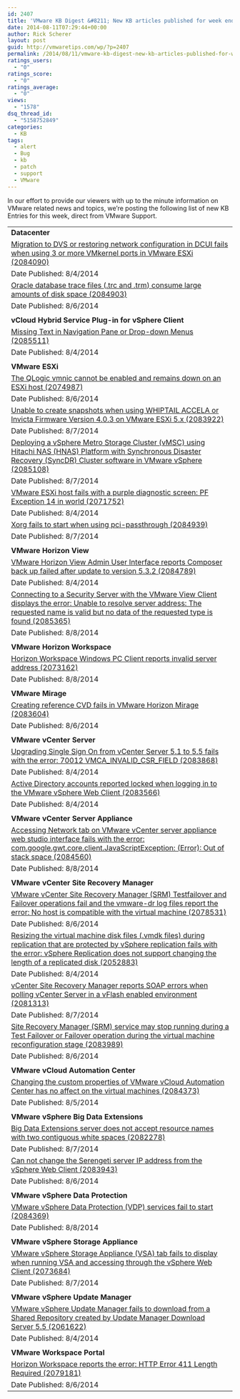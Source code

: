 ```yaml
---
id: 2407
title: 'VMware KB Digest &#8211; New KB articles published for week ending 8/9/14'
date: 2014-08-11T07:29:44+00:00
author: Rick Scherer
layout: post
guid: http://vmwaretips.com/wp/?p=2407
permalink: /2014/08/11/vmware-kb-digest-new-kb-articles-published-for-week-ending-8914/
ratings_users:
  - "0"
ratings_score:
  - "0"
ratings_average:
  - "0"
views:
  - "1578"
dsq_thread_id:
  - "5158752849"
categories:
  - KB
tags:
  - alert
  - Bug
  - kb
  - patch
  - support
  - VMware
---
```

In our effort to provide our viewers with up to the minute information on VMware related news and topics, we&#8217;re posting the following list of new KB Entries for this week, direct from VMware Support.
  
<!--more-->

<table border="0" cellspacing="0" cellpadding="0">
  <tr>
    <td valign="top" width="727">
      <strong>Datacenter</strong>
    </td>
  </tr>
  
  <tr>
    <td valign="top" width="727">
      <a href="http://bit.ly/1sufsVb">Migration to DVS or restoring network configuration in DCUI fails when using 3 or more VMkernel ports in VMware ESXi (2084090)</a>
    </td>
  </tr>
  
  <tr>
    <td valign="top" width="727">
      Date Published: 8/4/2014
    </td>
  </tr>
  
  <tr>
    <td valign="top" width="727">
      <a href="http://bit.ly/1sufqws">Oracle database trace files (.trc and .trm) consume large amounts of disk space (2084903)</a>
    </td>
  </tr>
  
  <tr>
    <td valign="top" width="727">
      Date Published: 8/6/2014
    </td>
  </tr>
  
  <tr>
    <td valign="top" width="727">
    </td>
  </tr>
  
  <tr>
    <td valign="top" width="727">
      <strong>vCloud Hybrid Service Plug-in for vSphere Client</strong>
    </td>
  </tr>
  
  <tr>
    <td valign="top" width="727">
      <a href="http://bit.ly/1sufqwu">Missing Text in Navigation Pane or Drop-down Menus (2085511)</a>
    </td>
  </tr>
  
  <tr>
    <td valign="top" width="727">
      Date Published: 8/4/2014
    </td>
  </tr>
  
  <tr>
    <td valign="top" width="727">
    </td>
  </tr>
  
  <tr>
    <td valign="top" width="727">
      <strong>VMware ESXi</strong>
    </td>
  </tr>
  
  <tr>
    <td valign="top" width="727">
      <a href="http://bit.ly/1sufsVh">The QLogic vmnic cannot be enabled and remains down on an ESXi host (2074987)</a>
    </td>
  </tr>
  
  <tr>
    <td valign="top" width="727">
      Date Published: 8/6/2014
    </td>
  </tr>
  
  <tr>
    <td valign="top" width="727">
      <a href="http://bit.ly/1nIslDh">Unable to create snapshots when using WHIPTAIL ACCELA or Invicta Firmware Version 4.0.3 on VMware ESXi 5.x (2083922)</a>
    </td>
  </tr>
  
  <tr>
    <td valign="top" width="727">
      Date Published: 8/7/2014
    </td>
  </tr>
  
  <tr>
    <td valign="top" width="727">
      <a href="http://bit.ly/1sufqww">Deploying a vSphere Metro Storage Cluster (vMSC) using Hitachi NAS (HNAS) Platform with Synchronous Disaster Recovery (SyncDR) Cluster software in VMware vSphere (2085108)</a>
    </td>
  </tr>
  
  <tr>
    <td valign="top" width="727">
      Date Published: 8/7/2014
    </td>
  </tr>
  
  <tr>
    <td valign="top" width="727">
      <a href="http://bit.ly/1nIslDk">VMware ESXi host fails with a purple diagnostic screen: PF Exception 14 in world (2071752)</a>
    </td>
  </tr>
  
  <tr>
    <td valign="top" width="727">
      Date Published: 8/4/2014
    </td>
  </tr>
  
  <tr>
    <td valign="top" width="727">
      <a href="http://bit.ly/1nIslmN">Xorg fails to start when using pci-passthrough (2084939)</a>
    </td>
  </tr>
  
  <tr>
    <td valign="top" width="727">
      Date Published: 8/7/2014
    </td>
  </tr>
  
  <tr>
    <td valign="top" width="727">
    </td>
  </tr>
  
  <tr>
    <td valign="top" width="727">
      <strong>VMware Horizon View </strong>
    </td>
  </tr>
  
  <tr>
    <td valign="top" width="727">
      <a href="http://bit.ly/1nIslDo">VMware Horizon View Admin User Interface reports Composer back up failed after update to version 5.3.2 (2084789)</a>
    </td>
  </tr>
  
  <tr>
    <td valign="top" width="727">
      Date Published: 8/4/2014
    </td>
  </tr>
  
  <tr>
    <td valign="top" width="727">
      <a href="http://bit.ly/1nIslDq">Connecting to a Security Server with the VMware View Client displays the error: Unable to resolve server address: The requested name is valid but no data of the requested type is found (2085365)</a>
    </td>
  </tr>
  
  <tr>
    <td valign="top" width="727">
      Date Published: 8/8/2014
    </td>
  </tr>
  
  <tr>
    <td valign="top" width="727">
    </td>
  </tr>
  
  <tr>
    <td valign="top" width="727">
      <strong>VMware Horizon Workspace</strong>
    </td>
  </tr>
  
  <tr>
    <td valign="top" width="727">
      <a href="http://bit.ly/1nIslmT">Horizon Workspace Windows PC Client reports invalid server address (2073162)</a>
    </td>
  </tr>
  
  <tr>
    <td valign="top" width="727">
      Date Published: 8/8/2014
    </td>
  </tr>
  
  <tr>
    <td valign="top" width="727">
    </td>
  </tr>
  
  <tr>
    <td valign="top" width="727">
      <strong>VMware Mirage</strong>
    </td>
  </tr>
  
  <tr>
    <td valign="top" width="727">
      <a href="http://bit.ly/1nIslmV">Creating reference CVD fails in VMware Horizon Mirage (2083604)</a>
    </td>
  </tr>
  
  <tr>
    <td valign="top" width="727">
      Date Published: 8/6/2014
    </td>
  </tr>
  
  <tr>
    <td valign="top" width="727">
    </td>
  </tr>
  
  <tr>
    <td valign="top" width="727">
      <strong>VMware vCenter Server</strong>
    </td>
  </tr>
  
  <tr>
    <td valign="top" width="727">
      <a href="http://bit.ly/1sufw7k">Upgrading Single Sign On from vCenter Server 5.1 to 5.5 fails with the error: 70012 VMCA_INVALID_CSR_FIELD (2083868)</a>
    </td>
  </tr>
  
  <tr>
    <td valign="top" width="727">
      Date Published: 8/4/2014
    </td>
  </tr>
  
  <tr>
    <td valign="top" width="727">
      <a href="http://bit.ly/1suftbG">Active Directory accounts reported locked when logging in to the VMware vSphere Web Client (2083566)</a>
    </td>
  </tr>
  
  <tr>
    <td valign="top" width="727">
      Date Published: 8/4/2014
    </td>
  </tr>
  
  <tr>
    <td valign="top" width="727">
    </td>
  </tr>
  
  <tr>
    <td valign="top" width="727">
      <strong>VMware vCenter Server Appliance</strong>
    </td>
  </tr>
  
  <tr>
    <td valign="top" width="727">
      <a href="http://bit.ly/1nIsln0">Accessing Network tab on VMware vCenter server appliance web studio interface fails with the error: com.google.gwt.core.client.JavaScriptException: (Error): Out of stack space (2084560)</a>
    </td>
  </tr>
  
  <tr>
    <td valign="top" width="727">
      Date Published: 8/8/2014
    </td>
  </tr>
  
  <tr>
    <td valign="top" width="727">
    </td>
  </tr>
  
  <tr>
    <td valign="top" width="727">
      <strong>VMware vCenter Site Recovery Manager</strong>
    </td>
  </tr>
  
  <tr>
    <td valign="top" width="727">
      <a href="http://bit.ly/1nIsois">VMware vCenter Site Recovery Manager (SRM) Testfailover and Failover operations fail and the vmware-dr log files report the error: No host is compatible with the virtual machine (2078531)</a>
    </td>
  </tr>
  
  <tr>
    <td valign="top" width="727">
      Date Published: 8/6/2014
    </td>
  </tr>
  
  <tr>
    <td valign="top" width="727">
      <a href="http://bit.ly/1sufw7v">Resizing the virtual machine disk files (.vmdk files) during replication that are protected by vSphere replication fails with the error: vSphere Replication does not support changing the length of a replicated disk (2052883)</a>
    </td>
  </tr>
  
  <tr>
    <td valign="top" width="727">
      Date Published: 8/4/2014
    </td>
  </tr>
  
  <tr>
    <td valign="top" width="727">
      <a href="http://bit.ly/1sufw7x">vCenter Site Recovery Manager reports SOAP errors when polling vCenter Server in a vFlash enabled environment (2081313)</a>
    </td>
  </tr>
  
  <tr>
    <td valign="top" width="727">
      Date Published: 8/7/2014
    </td>
  </tr>
  
  <tr>
    <td valign="top" width="727">
      <a href="http://bit.ly/1nIslTK">Site Recovery Manager (SRM) service may stop running during a Test Failover or Failover operation during the virtual machine reconfiguration stage (2083989)</a>
    </td>
  </tr>
  
  <tr>
    <td valign="top" width="727">
      Date Published: 8/6/2014
    </td>
  </tr>
  
  <tr>
    <td valign="top" width="727">
    </td>
  </tr>
  
  <tr>
    <td valign="top" width="727">
      <strong>VMware vCloud Automation Center</strong>
    </td>
  </tr>
  
  <tr>
    <td valign="top" width="727">
      <a href="http://bit.ly/1nIsoiB">Changing the custom properties of VMware vCloud Automation Center has no affect on the virtual machines (2084373)</a>
    </td>
  </tr>
  
  <tr>
    <td valign="top" width="727">
      Date Published: 8/5/2014
    </td>
  </tr>
  
  <tr>
    <td valign="top" width="727">
    </td>
  </tr>
  
  <tr>
    <td valign="top" width="727">
      <strong>VMware vSphere Big Data Extensions</strong>
    </td>
  </tr>
  
  <tr>
    <td valign="top" width="727">
      <a href="http://bit.ly/1sufwnR">Big Data Extensions server does not accept resource names with two contiguous white spaces (2082278)</a>
    </td>
  </tr>
  
  <tr>
    <td valign="top" width="727">
      Date Published: 8/7/2014
    </td>
  </tr>
  
  <tr>
    <td valign="top" width="727">
      <a href="http://bit.ly/1nIsoiF">Can not change the Serengeti server IP address from the vSphere Web Client (2083943)</a>
    </td>
  </tr>
  
  <tr>
    <td valign="top" width="727">
      Date Published: 8/6/2014
    </td>
  </tr>
  
  <tr>
    <td valign="top" width="727">
    </td>
  </tr>
  
  <tr>
    <td valign="top" width="727">
      <strong>VMware vSphere Data Protection</strong>
    </td>
  </tr>
  
  <tr>
    <td valign="top" width="727">
      <a href="http://bit.ly/1sufwnT">VMware vSphere Data Protection (VDP) services fail to start (2084369)</a>
    </td>
  </tr>
  
  <tr>
    <td valign="top" width="727">
      Date Published: 8/8/2014
    </td>
  </tr>
  
  <tr>
    <td valign="top" width="727">
    </td>
  </tr>
  
  <tr>
    <td valign="top" width="727">
      <strong>VMware vSphere Storage Appliance</strong>
    </td>
  </tr>
  
  <tr>
    <td valign="top" width="727">
      <a href="http://bit.ly/1nIslTP">VMware vSphere Storage Appliance (VSA) tab fails to display when running VSA and accessing through the vSphere Web Client (2073684)</a>
    </td>
  </tr>
  
  <tr>
    <td valign="top" width="727">
      Date Published: 8/7/2014
    </td>
  </tr>
  
  <tr>
    <td valign="top" width="727">
    </td>
  </tr>
  
  <tr>
    <td valign="top" width="727">
      <strong>VMware vSphere Update Manager </strong>
    </td>
  </tr>
  
  <tr>
    <td valign="top" width="727">
      <a href="http://bit.ly/1nIsoiH">VMware vSphere Update Manager fails to download from a Shared Repository created by Update Manager Download Server 5.5 (2061622)</a>
    </td>
  </tr>
  
  <tr>
    <td valign="top" width="727">
      Date Published: 8/4/2014
    </td>
  </tr>
  
  <tr>
    <td valign="top" width="727">
    </td>
  </tr>
  
  <tr>
    <td valign="top" width="727">
      <strong>VMware Workspace Portal</strong>
    </td>
  </tr>
  
  <tr>
    <td valign="top" width="727">
      <a href="http://bit.ly/1suftsc">Horizon Workspace reports the error: HTTP Error 411 Length Required (2079181)</a>
    </td>
  </tr>
  
  <tr>
    <td valign="top" width="727">
      Date Published: 8/6/2014
    </td>
  </tr>
</table>

<div class="feedflare">
</div>
